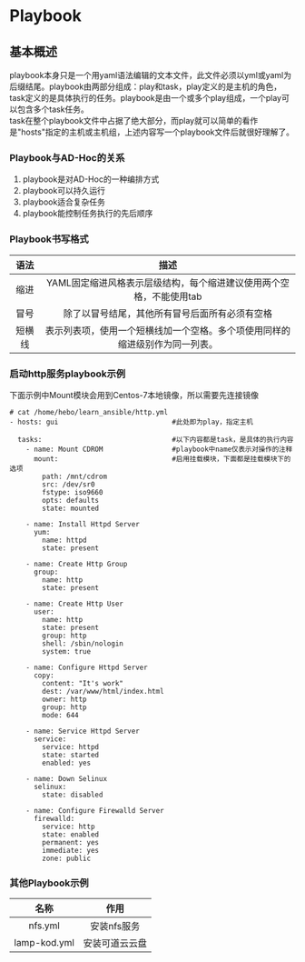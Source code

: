Playbook
=========
基本概述
-------
playbook本身只是一个用yaml语法编辑的文本文件，此文件必须以yml或yaml为后缀结尾。playbook由两部分组成：play和task，play定义的是主机的角色，task定义的是具体执行的任务。playbook是由一个或多个play组成，一个play可以包含多个task任务。<br />
task在整个playbook文件中占据了绝大部分，而play就可以简单的看作是"hosts"指定的主机或主机组，上述内容写一个playbook文件后就很好理解了。

### Playbook与AD-Hoc的关系
1. playbook是对AD-Hoc的一种编排方式
2. playbook可以持久运行
3. playbook适合复杂任务
4. playbook能控制任务执行的先后顺序

### Playbook书写格式
语法|描述
:-:|:-:
缩进|YAML固定缩进风格表示层级结构，每个缩进建议使用两个空格，不能使用tab
冒号|除了以冒号结尾，其他所有冒号后面所有必须有空格
短横线|表示列表项，使用一个短横线加一个空格。多个项使用同样的缩进级别作为同一列表。

### 启动http服务playbook示例
下面示例中Mount模块会用到Centos-7本地镜像，所以需要先连接镜像
```shell
# cat /home/hebo/learn_ansible/http.yml
- hosts: gui							#此处即为play，指定主机

  tasks:								#以下内容都是task，是具体的执行内容
    - name: Mount CDROM					#playbook中name仅表示对操作的注释
      mount:							#启用挂载模块，下面都是挂载模块下的选项
        path: /mnt/cdrom
        src: /dev/sr0
        fstype: iso9660
        opts: defaults
        state: mounted

    - name: Install Httpd Server
      yum:
        name: httpd
        state: present

    - name: Create Http Group
      group:
        name: http
        state: present

    - name: Create Http User
      user:
        name: http
        state: present
        group: http
        shell: /sbin/nologin
        system: true

    - name: Configure Httpd Server
      copy:
        content: "It's work"
        dest: /var/www/html/index.html
        owner: http
        group: http
        mode: 644

    - name: Service Httpd Server
      service:
        service: httpd
        state: started
        enabled: yes

    - name: Down Selinux
      selinux:
        state: disabled

    - name: Configure Firewalld Server
      firewalld:
        service: http
        state: enabled
        permanent: yes
        immediate: yes
        zone: public
```

### 其他Playbook示例
名称|作用
:-:|:-:
nfs.yml|安装nfs服务
lamp-kod.yml|安装可道云云盘
